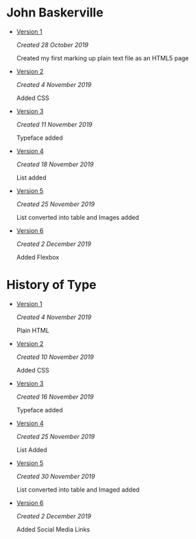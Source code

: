 # John Baskerville



- [Version 1](https://jessicaw89.github.io/john_baskerville/johnbaskerville.html)

    *Created 28 October 2019*
    
    Created my first marking up plain text file as an HTML5 page


- [Version 2](https://jessicaw89.github.io/john_baskerville/johnbaskerville2.html)

    *Created 4 November 2019*
    
    Added CSS

- [Version 3](https://jessicaw89.github.io/john_baskerville/johnbaskerville3.html)

    *Created 11 November 2019*
    
    Typeface added
    
- [Version 4](https://jessicaw89.github.io/john_baskerville/johnbaskerville4.html)


    *Created 18 November 2019*
    
    List added 
    
    
- [Version 5](https://jessicaw89.github.io/john_baskerville/johnbaskerville5.html) 

    *Created 25 November 2019*
    
    List converted into table and Images added 
    

- [Version 6](https://jessicaw89.github.io/john_baskerville/johnbaskerville6.html)    
    
    *Created 2 December 2019*
    
    Added Flexbox
    
     
# History of Type

- [Version 1](https://jessicaw89.github.io/john_baskerville/history1.html)

    *Created 4 November 2019*
    
    Plain HTML

- [Version 2](https://jessicaw89.github.io/john_baskerville/history2.html)

    *Created 10 November 2019*
    
    Added CSS

- [Version 3](https://jessicaw89.github.io/john_baskerville/history3.html)    

    *Created 16 November 2019*
    
    Typeface added 
    
- [Version 4](https://jessicaw89.github.io/john_baskerville/history4.html)   

    *Created 25 November 2019*
    
    List Added

- [Version 5](https://jessicaw89.github.io/john_baskerville/history5.html)     


    *Created 30 November 2019*
    
    List converted into table and Imaged added 
    
- [Version 6](https://jessicaw89.github.io/john_baskerville/history6.html)   

    *Created 2 December 2019*
    
    Added Social Media Links